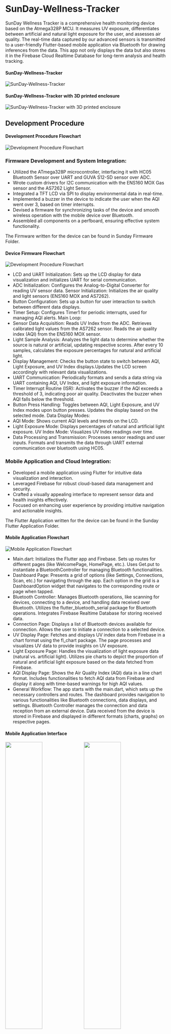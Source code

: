 # SunDay-Wellness-Tracker

SunDay Wellness Tracker is a comprehensive health monitoring device based on the Atmega328P MCU. It measures UV exposure, differentiates between artificial and natural light exposure for the user, and assesses air quality. The real-time data captured by our advanced sensors is transmitted to a user-friendly Flutter-based mobile application via Bluetooth for drawing inferences from the data. This app not only displays the data but also stores it in the Firebase Cloud Realtime Database for long-term analysis and health tracking.

#### SunDay-Wellness-Tracker
![SunDay-Wellness-Tracker](Images/image2.png)

#### SunDay-Wellness-Tracker with 3D printed enclosure
![ SunDay-Wellness-Tracker with 3D printed enclosure](Images/image3.png)

## Development Procedure

#### Development Procedure Flowchart
![Development Procedure Flowchart](Images/image1.png)

### Firmware Development and System Integration:
- Utilized the ATmega328P microcontroller, interfacing it with HC05 Bluetooth Sensor over UART and GUVA S12-SD sensor over ADC.
- Wrote custom drivers for I2C communication with the ENS160 MOX Gas sensor and the AS7262 Light Sensor.
- Integrated a TFT LCD via SPI to display environmental data in real-time.
- Implemented a buzzer in the device to indicate the user when the AQI went over 3, based on timer interrupts.
- Devised a firmware for synchronizing tasks of the device and smooth wireless operation with the mobile device over Bluetooth.
- Assembled all components on a perfboard, ensuring effective system functionality.

The Firmware written for the device can be found in Sunday Firmware Folder.

#### Device Firmware Flowchart
![Development Procedure Flowchart](images/image9.png)

- LCD and UART Initialization: Sets up the LCD display for data visualization and initializes UART for serial communication.
- ADC Initialization: Configures the Analog-to-Digital Converter for reading UV sensor data. Sensor Initialization: Initializes the air quality and light sensors (ENS160 MOX and AS7262).
- Button Configuration: Sets up a button for user interaction to switch between different data displays.
- Timer Setup: Configures Timer1 for periodic interrupts, used for managing AQI alerts. Main Loop:
- Sensor Data Acquisition:
Reads UV Index from the ADC.
Retrieves calibrated light values from the AS7262 sensor. Reads the air quality index (AQI) from the ENS160 MOX sensor.
- Light Sample Analysis: Analyzes the light data to determine whether the source is natural or artificial, updating respective scores.
After every 10 samples, calculates the exposure percentages for natural and artificial light.
- Display Management: Checks the button state to switch between AQI, Light Exposure, and UV Index displays.Updates the LCD screen accordingly with relevant data visualizations.
- UART Communication: Periodically formats and sends a data string via UART containing AQI, UV Index, and light exposure information.
- Timer Interrupt Routine (ISR): Activates the buzzer if the AQI exceeds a threshold of 3, indicating poor air quality. Deactivates the buzzer when AQI falls below the threshold.
- Button Press Handling: Toggles between AQI, Light Exposure, and UV Index modes upon button presses. Updates the display based on the selected mode. Data Display Modes:
- AQI Mode: Shows current AQI levels and trends on the LCD.
- Light Exposure Mode: Displays percentages of natural and artificial light exposure. UV Index Mode: Visualizes UV Index readings over time.
- Data Processing and Transmission: Processes sensor readings and user inputs. Formats and transmits the data through UART external communication over bluetooth using HC05.

### Mobile Application and Cloud Integration:
- Developed a mobile application using Flutter for intuitive data visualization and interaction.
- Leveraged Firebase for robust cloud-based data management and security.
- Crafted a visually appealing interface to represent sensor data and health insights effectively.
- Focused on enhancing user experience by providing intuitive navigation and actionable insights.

The  Flutter Application written for the device can be found in the Sunday Flutter Application Folder.
#### Mobile Application Flowchart
![Mobile Application Flowchart](Images/image10.png)
- Main.dart:
Initializes the Flutter app and Firebase. Sets up routes for different pages (like WelcomePage, HomePage, etc.). Uses Get.put to instantiate a BluetoothController for managing Bluetooth functionalities.
- Dashboard Page:
Presents a grid of options (like Settings, Connections, Scan, etc.) for navigating through the app. Each option in the grid is a DashboardOption widget that navigates to the corresponding route or page when tapped.
- Bluetooth Controller:
Manages Bluetooth operations, like scanning for devices, connecting to a device, and handling data received over Bluetooth. Utilizes the flutter_bluetooth_serial package for Bluetooth operations. Integrates Firebase Realtime Database for storing received data.
- Connection Page:
Displays a list of Bluetooth devices available for connection. Allows the user to initiate a connection to a selected device.
- UV Display Page:
Fetches and displays UV index data from Firebase in a chart format using the fl_chart package. The page processes and visualizes UV data to provide insights on UV exposure.
- Light Exposure Page:
Handles the visualization of light exposure data (natural vs. artificial light). Utilizes pie charts to depict the proportion of natural and artificial light exposure based on the data fetched from Firebase.
- AQI Display Page:
Shows the Air Quality Index (AQI) data in a line chart format. Includes functionalities to fetch AQI data from Firebase and display it along with time-based warnings for high AQI values.
- General Workflow:
The app starts with the main.dart, which sets up the necessary controllers and routes. The dashboard provides navigation to various functionalities like Bluetooth connections, data displays, and settings. Bluetooth Controller manages the connection and data reception from an external device. Data received from the device is stored in Firebase and displayed in different formats (charts, graphs) on respective pages.

#### Mobile Application Interface

<p float="left">
  <img src="images/image8.png" width="48%" />
  <img src="images/image4.png" width="48%" /> 
</p>

<p float="left">
  <img src="images/image5.png" width="48%" />
  <img src="images/image6.png" width="48%" /> 
</p>

#### Firebase Cloud Data Real-time Database
![Firebase Cloud Data Real-time Database](Images/image7.png)


## Conclusion

The SunDay Wellness Tracker represents a significant leap in personal health monitoring, merging advanced sensor technology with user-centric software solutions. By harnessing the power of the Atmega328P MCU and integrating it seamlessly with a Flutter-based mobile application, the project sets a new standard in environmental health awareness. The real-time monitoring and analysis of UV exposure, light sources, and air quality, presented through an intuitive and interactive interface, empowers users with actionable insights into their daily wellness routines. This project not only serves as a benchmark in wearable health technology but also opens avenues for future enhancements in personalized healthcare and wellness tracking.
